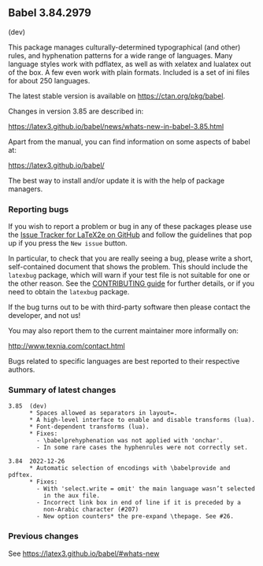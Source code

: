 ## Babel 3.84.2979

(dev)

This package manages culturally-determined typographical (and other)
rules, and hyphenation patterns for a wide range of languages. Many
language styles work with pdflatex, as well as with xelatex and
lualatex out of the box. A few even work with plain formats. Included
is a set of ini files for about 250 languages.

The latest stable version is available on <https://ctan.org/pkg/babel>.

Changes in version 3.85 are described in:

https://latex3.github.io/babel/news/whats-new-in-babel-3.85.html

Apart from the manual, you can find information on some aspects of babel at:

https://latex3.github.io/babel/

The best way to install and/or update it is with the help of package
managers.

### Reporting bugs

If you wish to report a problem or bug in any of these packages please
use the
[Issue Tracker for LaTeX2e on GitHub](https://github.com/latex3/babel/issues)
and follow the guidelines that pop up if you press the `New issue`
button.

In particular, to check that you are really seeing a bug, please write
a short, self-contained document that shows the problem. This should
include the `latexbug` package, which will warn if your test file is
not suitable for one or the other reason. See the
[CONTRIBUTING guide](https://github.com/latex3/latex2e/blob/master/CONTRIBUTING.md)
for further details, or if you need to obtain the `latexbug` package.

If the bug turns out to be with third-party software then please
contact the developer, and not us!

You may also report them to the current maintainer more informally on:

   http://www.texnia.com/contact.html

Bugs related to specific languages are best reported to their
respective authors.

### Summary of latest changes
```
3.85  (dev)
      * Spaces allowed as separators in layout=.
      * A high-level interface to enable and disable transforms (lua).
      * Font-dependent transforms (lua).
      * Fixes:
        - \babelprehyphenation was not applied with 'onchar'.
        - In some rare cases the hyphenrules were not correctly set.
      
3.84  2022-12-26
      * Automatic selection of encodings with \babelprovide and pdftex.
      * Fixes:
        - With 'select.write = omit' the main language wasn’t selected
          in the aux file.
        - Incorrect link box in end of line if it is preceded by a
          non-Arabic character (#207)
        - New option counters* the pre-expand \thepage. See #26.
```

### Previous changes

See https://latex3.github.io/babel/#whats-new
